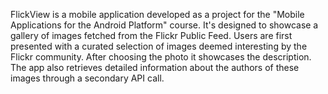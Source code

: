 FlickView is a mobile application developed as a project for the "Mobile Applications for the Android Platform" course. It's designed to showcase a gallery of images fetched from the Flickr Public Feed. Users are first presented with a curated selection of images deemed interesting by the Flickr community. After choosing the photo it showcases the description.  The app also retrieves detailed information about the authors of these images through a secondary API call.
